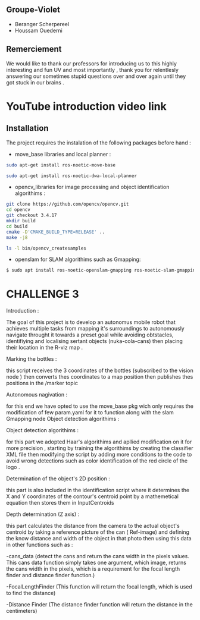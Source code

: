 
## Groupe-Violet

- Beranger Scherpereel
- Houssam Ouederni

## Remerciement 

We would like to thank our professors for introducing  us to this highly interesting and fun UV and most importantly , thank you for relentlesly answering our sometimes stupid questions over and over again until they got stuck in our brains .

# YouTube introduction video link 


## Installation

The project requires the instalation of the following packages before hand :

- move_base libraries and local planner :
```bash
sudo apt-get install ros-noetic-move-base

sudo apt-get install ros-noetic-dwa-local-planner
```
- opencv_libraries for image processing and object identification algorithims :
```bash
git clone https://github.com/opencv/opencv.git
cd opencv
git checkout 3.4.17
mkdir build
cd build
cmake -D'CMAKE_BUILD_TYPE=RELEASE' ..
make -j8

ls -l bin/opencv_createsamples
```
  - openslam for SLAM algorithims such as Gmapping:
```bash
$ sudo apt install ros-noetic-openslam-gmapping ros-noetic-slam-gmapping
```
    
# CHALLENGE 3 

Introduction :

The goal of this project is to develop an autonomus mobile robot that achieves multiple tasks from mapping it's surroundings to autonomously navigate throught 
it towards a preset goal while avoiding obtstacles, identifiying and localising sertant objects (nuka-cola-cans) then placing their location in the R-viz map .


Marking the bottles :

this script receives the 3 coordinates of the bottles (subscribed to the vision node ) then converts thes coordinates to a map position then publishes thes positions in the /marker topic 

Autonomous nagivation :

for this end we have opted to use the move_base pkg wich only requires the modification of few param.yaml for it to function along with the slam Gmapping node 
Object detection algorithims :

Object detection algorithims :

for this part we adopted Haar's algorithims and apllied modification on it for more precision , starting by training the algorithims by creating the classifier XML file then modifying the script by adding more conditions to the code to avoid wrong detections such as color identification of the red circle of the logo . 

Determination of the object's 2D position :

this part is also included in the identification script where it determines the X and Y coordinates of the contour's centroid point by a mathemetical equation then stores them in InputCentroids

Depth determination (Z axis) :

this part calculates the distance from the camera to the actual object's centroid by taking a reference picture of the can ( Ref-image) and defining the know distance and width of the object in that photo then using this data in other functions such as :

-cans_data (detect the cans and return the cans width in the pixels values. This cans data function simply takes one argument, which image, returns the cans width in the pixels, which is a requirement for the focal length finder and distance finder function.)

-FocalLengthFinder (This function will return the focal length, which is used to find the distance)

-Distance Finder (The distance finder function will return the distance in the centimeters)


